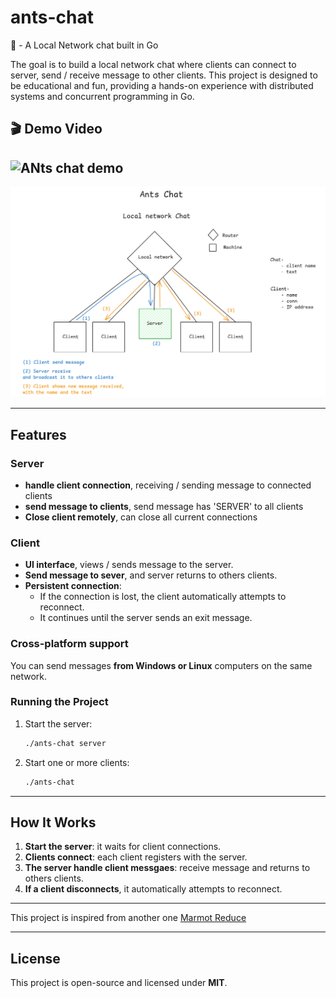 # ants-chat


🐜 - A Local Network chat built in Go

The goal is to build a local network chat where clients can connect to server, send / receive message to other clients.
This project is designed to be educational and fun, providing a hands-on experience with distributed systems and concurrent programming in Go.

## 🎬 Demo Video

![ANts chat demo](assets/demo.gif)
---

![Ants chat schema](assets/ants-chat-schem.png)

--- 

##  Features

### Server

- **handle client connection**, receiving / sending message to connected clients
- **send message to clients**, send message has 'SERVER' to all clients
- **Close client remotely**, can close all current connections


### Client

- **UI interface**, views / sends message to the server.
- **Send message to sever**, and server returns to others clients. 
- **Persistent connection**:
  - If the connection is lost, the client automatically attempts to reconnect.
  - It continues until the server sends an exit message.


### Cross-platform support 

You can send messages **from Windows or Linux** computers on the same network.


### Running the Project


1. Start the server:
   
   ```sh
   ./ants-chat server
   ```

2. Start one or more clients:
   
   ```sh
   ./ants-chat
   ```

---

## How It Works

1. **Start the server**: it waits for client connections.
2. **Clients connect**: each client registers with the server.
3. **The server handle client messgaes**: receive message and returns to others clients.
4. **If a client disconnects**, it automatically attempts to reconnect.




---

This project is inspired from another one [Marmot Reduce](https://github.com/0xHumban/marmot-reduce)



---
## License

This project is open-source and licensed under **MIT**.

